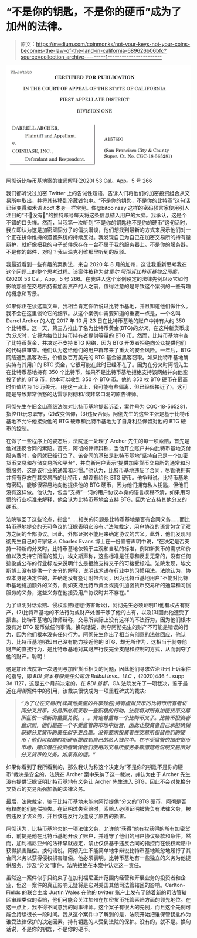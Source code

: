 # “不是你的钥匙，不是你的硬币”成为了加州的法律。

> 原文：<https://medium.com/coinmonks/not-your-keys-not-your-coins-becomes-the-law-of-the-land-in-california-689626b06bfc?source=collection_archive---------1----------------------->

![](img/dc95c86ac7d2de20295d905e6fce588e.png)

阿彻诉比特币基地案的律师解释(2020) 53 Cal。App。5 号 266

我们都听说过加密 Twitter 上的告诫性短语，告诉人们将他们的加密投资组合从交易所中取出，并将其转移到冷藏钱包中。“不是你的钥匙，不是你的比特币”这句话已经变得和术语 *hodl* 本身一样常见。像@bitcoinzay 这样的密码预言家使用引人注目的“不🔑没有🧀”的推特账号每天将这条信息植入用户的大脑。我承认，这是个不错的口头禅。然而，当我第一次听到“不是你的钥匙也不是你的硬币”这句话时，我立即认为这是加密顽固分子的偏执漫谈，他们想找到最新的方式来展示他们对一个正在拼命维持的遗留系统的持续反对。我发现自己为自己在加密交易所的持有量辩护，就好像把我的电子邮件保存在一台不属于我的服务器上。不是你的服务器，不是你的邮件，对吗？我从温克列维那里听到的反驳。

我最近看到一些有趣的案例法，来自 2020 年 8 月的加州，这让我重新思考我在这个问题上的整个思考过程。该案件被称为*达雷尔·阿彻诉比特币基地公司案，* (2020) 53 Cal。App。5 号 266。在我进入这个案例设定的法律先例以及它如何影响那些在交易所持有加密资产的人之前，值得注意的是导致这个案例的一些有趣的概念和背景。

如果你正在读这篇文章，我相当肯定你听说过比特币基地，并且知道他们做什么。我不会在这里谈论它的细节。从这个案例中需要知道的重要一点是，一个名叫 Darrel Archer 的人在 2017 年 10 月 23 日在比特币基地的账户中持有大约 350 个比特币。这一天，第三方推出了名为比特币黄金(BTG)的*分叉*，在这种新货币成为*分叉*时，它将为每位比特币持有者提供等量的 BTG 币。然而，比特币基地审查了比特币黄金，并决定不支持 BTG 网络，因为 BTG 开发者拒绝向公众提供他们的代码供审查。他们认为这给他们的用户群带来了重大的安全风险。一年后，BTG 网络遭到黑客攻击，价值数百万美元的 BTG 基金被黑客窃取。如果比特币基地确实持有其用户的 BTG 资金，它很可能在此时已经不在了。因为在分叉时阿彻先生在比特币基地持有 350 个比特币，如果不是比特币基地拒绝支持该网络并向他空投了他的 BTG 币，他本可以收到 350 个 BTG 币。他的 350 枚 BTG 硬币在最高时价值约为 16 万美元。(在这一点上，我可能有些偏离，但已经很接近了)。这可能是导致非常愤怒的达雷尔阿彻和/或非常口渴的原告律师。

阿彻先生在旧金山高级法院对比特币基地提起诉讼，案件号为 CGC-18-565281，指控(1)玩忽职守，(2)改变信仰，(3)违反合同。阿彻先生的这些主张是基于比特币基地不允许他接受他的 BTG 硬币和比特币基地为了自身利益保留对他的 BTG 硬币的控制。

在做了一些程序上的姿态后，法院逐一处理了 Archer 先生的每一项索赔，首先是他对违反合同的索赔。首先，阿彻的律师辩称，当他开立账户并向比特币基地支付服务费时，合同就已经订立了。该合同的基础是比特币基地“坚持自己是一个加密货币交易和存储交易所和平台”，并向新用户表示“提供加密货币交易所的通常和习惯服务，这是该行业的通常和习惯。”他认为，比特币基地违反了合同，尽管他拥有并拥有存放在其交易所的比特币，却没有给他 BTG 硬币。他争辩说，比特币基地有密码，能够很容易地向他提供他的 BTG 硬币，因为他们拥有私人钥匙，但他们没有这样做。他认为，包含“支持”一词的用户协议本身的语言模糊不清，如果用习惯的行业标准来解释，他会认为比特币基地会支持 BTG，因为它支持其他分叉的硬币。

法院驳回了这些论点，指出“……相关的问题是比特币基地是否有合同义务……而比特币基地提交的无可争议的证据表明它没有。”法院裁定，用户协议的语言包含了双方之间的全部协议。因此，外部证据不能用来确定协议的含义。此外，他们发现阿彻先生自己的专家证人 Charles Evans 博士在一份宣誓声明中说，“在决定是否支持一种新的分叉时，比特币基地依赖于主观和自私的标准，例如新货币的需求和价值以及支持它所需的努力。埃文斯声称，这些标准是任意和反复无常的，没有任何迹象或公布的行业标准来说明什么是拒绝支持叉子的可接受标准。法院发现，埃文斯博士没有提供一个充分的解释，说明该术语在行业中的习惯用法。法院认为，协议本身是决定性的，并确定没有签订附带合同，因为比特币基地用户“不能对比特币基地施加额外的义务，例如支持比特币黄金或提供加密货币交易所的通常和习惯服务的义务，这些义务在他接受用户协议时并不存在。”

为了证明对话索赔、侵权索赔(想想伤害诉讼)，阿彻先生必须证明(1)他有权占有财产，(2)比特币基地的不法行为或财产处置干涉了他的占有，以及(3)因此他遭受了损害。比特币基地的律师辩称，交易所实际上没有这样的不法行为，因为他们根本没有对 BTG 硬币做任何事情。换句话说，剥夺阿彻先生的财产不可能是错误的行为，因为他们根本没有任何行为。阿彻先生作出了相当有创意的法律回应，他认为，比特币基地明知自己没有能力接近他的 BTG，却无所作为，这相当于剥夺他财产的直接行为，是比特币基地对其财产行使完全支配和控制的方式，从而剥夺了他的财产。聪明！

这是加州法院第一次遇到与加密货币相关的问题，因此他们寻求佐治亚州上诉案件的指导，即 *BDI 资本有限责任公司诉 Bulbul Invs。LLC* ，(2020)446 f . supp 3d 1127，这是五个月前决定的。在 *BDI 首都*，GA 法院发布了一项裁决，鉴于最近在*阿彻*案件中的引用，该裁决很快成为一项里程碑式的裁决:

> ***“为了让在交易所(或其他类型的共享钱包)持有虚拟货币的比特币所有者访问分叉货币，交易所必须采取一些积极的行动。法院将对所有加密货币交易所征收一项新的重要关税。。。肯定尊重每一个比特币叉子。比特币投资者意识到，他们是在一个不受监管的市场中运营，因此让投资者自己承担确保获得分叉货币的责任似乎更合理。没有要求投资者在交易所保留他们的硬币；他们可以随时将硬币提取到自己的私人钱包中。在不受监管的加密货币市场，建议潜在投资者确保他们使用的交易所服务条款清楚地说明交易所对分叉货币的义务，如果有的话。”***

如果你看到了我所看到的，那么我认为称这个决定为“不是你的钥匙不是你的硬币”裁决是安全的。法院在 Archer 案中采纳了这一裁决，并认为由于 Archer 先生没有提供证据证明比特币基地有义务让 Archer 先生进入 BTG，因此不会对兑换分叉货币的交易所强加新的法律义务。

最后，法院裁定，鉴于比特币基地未能向阿彻提供“分叉的”BTG 硬币，阿彻是否有权向他们追偿损失。在证明过失索赔时，索赔人必须证明被告负有法律义务，被告违反了该义务，并且该违反行为造成了原告的损害。

阿彻认为，比特币基地欠他一项法律义务，允许他“获得”他有权获得的所有加密货币，前提是他在比特币基地开设了账户，并遵守了他们的用户协议条款和条件。然而，加利福尼亚州的法律早就规定，禁止仅仅基于违反合同的指控而在侵权索赔中获得损害赔偿。换句话说，阿彻先生不能简单地争辩说比特币基地疏忽地履行了其合同义务以获得侵权损害赔偿。他必须表明，比特币基地有一些独立的义务为他提供服务，涉及“分叉”事件。法院拒绝在本案中认定这一责任。

虽然这一案件似乎只约束了在加利福尼亚州范围内经营和开展业务的投资者和企业，但这一案件的真正影响无疑将是它对美国其他司法管辖区的影响。Carlton-Fields 的联合主席 Justin Wales 在他的 twitter 账户上发布了随着新的司法管辖区审理类似的索赔，他们可能会关注加州在加密货币托管索赔方面的领先地位。在这一点上，我不得不同意我的同事律师。这个案子有很大的先例，而且这个先例可能会持续很长一段时间。我从这个案件中了解到的是，法院开始把谁保管钥匙作为谁受法律保护的决定因素。持有钥匙的人受到法院的保护。没有的，就不是。换句话说，不是你的钥匙，不是你的硬币。